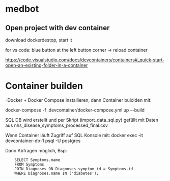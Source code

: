 # medbot

## Open project with dev container

download dockerdestop, start it

for vs code: blue button at the left button corner -> reload container

<https://code.visualstudio.com/docs/devcontainers/containers#_quick-start-open-an-existing-folder-in-a-container>


# Container builden
-Docker + Docker Compose installieren, dann Container buiolden mit:

docker-compose -f .devcontainer/docker-compose.yml up --build

SQL DB wird erstellt und per Skript (import_data_sql.py) gefüllt mit Daten aus nhs_disease_symptoms_processed_final.csv

Wenn Container läuft Zugriff auf SQL Konsole mit:
docker exec -it devcontainer-db-1 psql -U postgres

Dann Abfragen möglich, Bsp:

        SELECT Symptoms.name 
        FROM Symptoms
        JOIN Diagnoses ON Diagnoses.symptom_id = Symptoms.id
        WHERE Diagnoses.name IN ('diabetes');